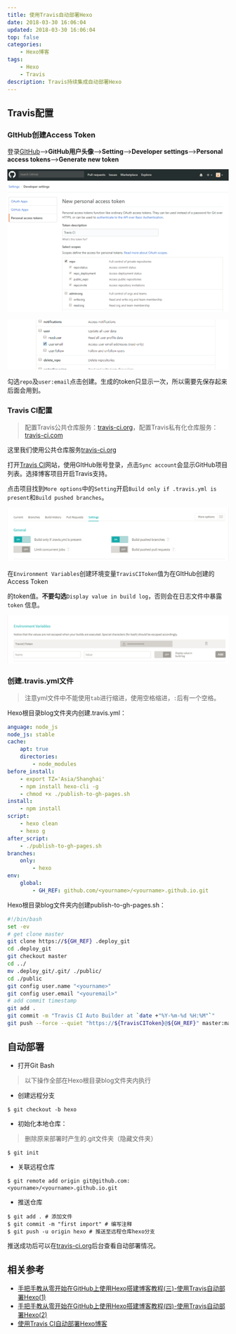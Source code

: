 ```yaml
---
title: 使用Travis自动部署Hexo
date: 2018-03-30 16:06:04
updated: 2018-03-30 16:06:04
top: false
categories:
    - Hexo博客
tags:
    - Hexo
    - Travis
description: Travis持续集成自动部署Hexo
---
```


## Travis配置

### GItHub创建Access Token

登录[GItHub](https://github.com)-->**GitHub用户头像**-->**Setting**-->**Developer settings**-->**Personal access tokens**-->**Generate new token**

![GitHub](/images/GitHubPages-Travis-1.png)

![GitHub](/images/GitHubPages-Travis-2.png)

勾选`repo`及`user:email`点击创建。生成的token只显示一次，所以需要先保存起来后面会用到。

### Travis CI配置

> 配置Travis公共仓库服务：[travis-ci.org](https://travis-ci.org/)，配置Travis私有化仓库服务：[travis-ci.com](https://travis-ci.com/)

这里我们使用公共仓库服务[travis-ci.org](https://travis-ci.org/)

打开[Travis CI](https://travis-ci.org/)网站，使用GItHub账号登录，点击`Sync account`会显示GitHub项目列表。选择博客项目开启Travis支持。

点击项目找到`More options`中的`Setting`开启`Build only if .travis.yml is present`和`Build pushed branches`。

![Travis](/images/GitHubPages-Travis-3.png)

在`Environment Variables`创建环境变量`TravisCIToken`值为在GItHub创建的Access Token

的token值。**不要勾选**`Display value in build log`，否则会在日志文件中暴露 `token` 信息。

![Travis](/images/GitHubPages-Travis-4.png)

### 创建.travis.yml文件

> 注意yml文件中不能使用`tab`进行缩进，使用空格缩进，`:`后有一个空格。

Hexo根目录blog文件夹内创建.travis.yml：

```yaml
anguage: node_js
node_js: stable
cache:
    apt: true
    directories:
        - node_modules
before_install:
    - export TZ='Asia/Shanghai'
    - npm install hexo-cli -g
    - chmod +x ./publish-to-gh-pages.sh
install:
    - npm install
script:
    - hexo clean
    - hexo g
after_script:
    - ./publish-to-gh-pages.sh
branches:
    only:
        - hexo
env:
    global:
        - GH_REF: github.com/<yourname>/<yourname>.github.io.git
```

Hexo根目录blog文件夹内创建publish-to-gh-pages.sh：

```sh
#!/bin/bash
set -ev
# get clone master
git clone https://${GH_REF} .deploy_git
cd .deploy_git
git checkout master
cd ../
mv .deploy_git/.git/ ./public/
cd ./public
git config user.name "<yourname>"
git config user.email "<youremail>"
# add commit timestamp
git add .
git commit -m "Travis CI Auto Builder at `date +"%Y-%m-%d %H:%M"`"
git push --force --quiet "https://${TravisCIToken}@${GH_REF}" master:master
```

## 自动部署

* 打开Git Bash

> 以下操作全部在Hexo根目录blog文件夹内执行

* 创建远程分支

```
$ git checkout -b hexo
```

* 初始化本地仓库：

> 删除原来部署时产生的.git文件夹（隐藏文件夹）

```
$ git init
```

* 关联远程仓库

```
$ git remote add origin git@github.com:<yourname>/<yourname>.github.io.git
```

* 推送仓库

```
$ git add . # 添加文件
$ git commit -m "first import" # 编写注释
$ git push -u origin hexo # 推送至远程仓库hexo分支
```

推送成功后可以在[travis-ci.org](https://travis-ci.org/)后台查看自动部署情况。

## 相关参考

* [手把手教从零开始在GitHub上使用Hexo搭建博客教程(三)-使用Travis自动部署Hexo(1)](https://www.jianshu.com/p/7f05b452fd3a)
* [手把手教从零开始在GitHub上使用Hexo搭建博客教程(四)-使用Travis自动部署Hexo(2)](https://www.jianshu.com/p/fff7b3384f46)
* [使用Travis CI自动部署Hexo博客](http://www.itfanr.cc/2017/08/09/using-travis-ci-automatic-deploy-hexo-blogs/)

